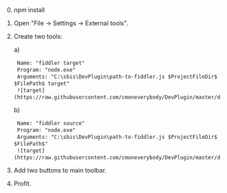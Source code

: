 0. npm install
1. Open "File -> Settings -> External tools".
2. Create two tools:

    a)
    
        Name: "fiddler target" 
        Program: "node.exe"
        Arguments: "C:\sbis\DevPlugin\path-to-fiddler.js $ProjectFileDir$ $FilePath$ target"
        ![target](https://raw.githubusercontent.com/cmoneverybody/DevPlugin/master/docs/fiddler_target.png)
    
    b)
    
        Name: "fiddler source" 
        Program: "node.exe"
        Arguments: "C:\sbis\DevPlugin\path-to-fiddler.js $ProjectFileDir$ $FilePath$"
        ![target](https://raw.githubusercontent.com/cmoneverybody/DevPlugin/master/docs/fiddler_source.png)
3. Add two buttons to main toolbar.
4. Profit.

